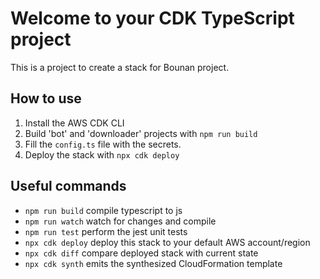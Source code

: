 # Welcome to your CDK TypeScript project

This is a project to create a stack for Bounan project.

## How to use

1. Install the AWS CDK CLI
2. Build 'bot' and 'downloader' projects with `npm run build`
3. Fill the `config.ts` file with the secrets.
4. Deploy the stack with `npx cdk deploy`

## Useful commands

* `npm run build`   compile typescript to js
* `npm run watch`   watch for changes and compile
* `npm run test`    perform the jest unit tests
* `npx cdk deploy`  deploy this stack to your default AWS account/region
* `npx cdk diff`    compare deployed stack with current state
* `npx cdk synth`   emits the synthesized CloudFormation template
